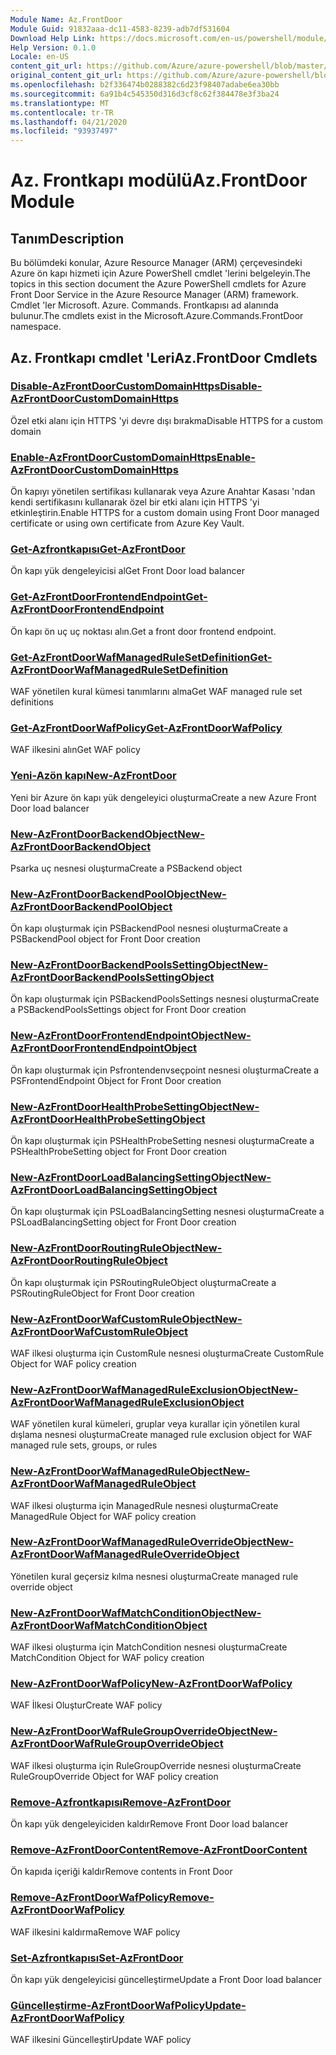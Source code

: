 ```yaml
---
Module Name: Az.FrontDoor
Module Guid: 91832aaa-dc11-4583-8239-adb7df531604
Download Help Link: https://docs.microsoft.com/en-us/powershell/module/az.frontdoor
Help Version: 0.1.0
Locale: en-US
content_git_url: https://github.com/Azure/azure-powershell/blob/master/src/FrontDoor/FrontDoor/help/Az.FrontDoor.md
original_content_git_url: https://github.com/Azure/azure-powershell/blob/master/src/FrontDoor/FrontDoor/help/Az.FrontDoor.md
ms.openlocfilehash: b2f336474b0288382c6d23f98407adabe6ea30bb
ms.sourcegitcommit: 6a91b4c545350d316d3cf8c62f384478e3f3ba24
ms.translationtype: MT
ms.contentlocale: tr-TR
ms.lasthandoff: 04/21/2020
ms.locfileid: "93937497"
---
```

# <span data-ttu-id="c6faf-101">Az. Frontkapı modülü</span><span class="sxs-lookup"><span data-stu-id="c6faf-101">Az.FrontDoor Module</span></span>
## <span data-ttu-id="c6faf-102">Tanım</span><span class="sxs-lookup"><span data-stu-id="c6faf-102">Description</span></span>
<span data-ttu-id="c6faf-103">Bu bölümdeki konular, Azure Resource Manager (ARM) çerçevesindeki Azure ön kapı hizmeti için Azure PowerShell cmdlet 'lerini belgeleyin.</span><span class="sxs-lookup"><span data-stu-id="c6faf-103">The topics in this section document the Azure PowerShell cmdlets for Azure Front Door Service in the Azure Resource Manager (ARM) framework.</span></span> <span data-ttu-id="c6faf-104">Cmdlet 'ler Microsoft. Azure. Commands. Frontkapısı ad alanında bulunur.</span><span class="sxs-lookup"><span data-stu-id="c6faf-104">The cmdlets exist in the Microsoft.Azure.Commands.FrontDoor namespace.</span></span>

## <span data-ttu-id="c6faf-105">Az. Frontkapı cmdlet 'Leri</span><span class="sxs-lookup"><span data-stu-id="c6faf-105">Az.FrontDoor Cmdlets</span></span>
### [<span data-ttu-id="c6faf-106">Disable-AzFrontDoorCustomDomainHttps</span><span class="sxs-lookup"><span data-stu-id="c6faf-106">Disable-AzFrontDoorCustomDomainHttps</span></span>](Disable-AzFrontDoorCustomDomainHttps.md)
<span data-ttu-id="c6faf-107">Özel etki alanı için HTTPS 'yi devre dışı bırakma</span><span class="sxs-lookup"><span data-stu-id="c6faf-107">Disable HTTPS for a custom domain</span></span>

### [<span data-ttu-id="c6faf-108">Enable-AzFrontDoorCustomDomainHttps</span><span class="sxs-lookup"><span data-stu-id="c6faf-108">Enable-AzFrontDoorCustomDomainHttps</span></span>](Enable-AzFrontDoorCustomDomainHttps.md)
<span data-ttu-id="c6faf-109">Ön kapıyı yönetilen sertifikası kullanarak veya Azure Anahtar Kasası 'ndan kendi sertifikasını kullanarak özel bir etki alanı için HTTPS 'yi etkinleştirin.</span><span class="sxs-lookup"><span data-stu-id="c6faf-109">Enable HTTPS for a custom domain using Front Door managed certificate or using own certificate from Azure Key Vault.</span></span>

### [<span data-ttu-id="c6faf-110">Get-Azfrontkapısı</span><span class="sxs-lookup"><span data-stu-id="c6faf-110">Get-AzFrontDoor</span></span>](Get-AzFrontDoor.md)
<span data-ttu-id="c6faf-111">Ön kapı yük dengeleyicisi al</span><span class="sxs-lookup"><span data-stu-id="c6faf-111">Get Front Door load balancer</span></span>

### [<span data-ttu-id="c6faf-112">Get-AzFrontDoorFrontendEndpoint</span><span class="sxs-lookup"><span data-stu-id="c6faf-112">Get-AzFrontDoorFrontendEndpoint</span></span>](Get-AzFrontDoorFrontendEndpoint.md)
<span data-ttu-id="c6faf-113">Ön kapı ön uç uç noktası alın.</span><span class="sxs-lookup"><span data-stu-id="c6faf-113">Get a front door frontend endpoint.</span></span>

### [<span data-ttu-id="c6faf-114">Get-AzFrontDoorWafManagedRuleSetDefinition</span><span class="sxs-lookup"><span data-stu-id="c6faf-114">Get-AzFrontDoorWafManagedRuleSetDefinition</span></span>](Get-AzFrontDoorWafManagedRuleSetDefinition.md)
<span data-ttu-id="c6faf-115">WAF yönetilen kural kümesi tanımlarını alma</span><span class="sxs-lookup"><span data-stu-id="c6faf-115">Get WAF managed rule set definitions</span></span>

### [<span data-ttu-id="c6faf-116">Get-AzFrontDoorWafPolicy</span><span class="sxs-lookup"><span data-stu-id="c6faf-116">Get-AzFrontDoorWafPolicy</span></span>](Get-AzFrontDoorWafPolicy.md)
<span data-ttu-id="c6faf-117">WAF ilkesini alın</span><span class="sxs-lookup"><span data-stu-id="c6faf-117">Get WAF policy</span></span>

### [<span data-ttu-id="c6faf-118">Yeni-Azön kapı</span><span class="sxs-lookup"><span data-stu-id="c6faf-118">New-AzFrontDoor</span></span>](New-AzFrontDoor.md)
<span data-ttu-id="c6faf-119">Yeni bir Azure ön kapı yük dengeleyici oluşturma</span><span class="sxs-lookup"><span data-stu-id="c6faf-119">Create a new Azure Front Door load balancer</span></span>

### [<span data-ttu-id="c6faf-120">New-AzFrontDoorBackendObject</span><span class="sxs-lookup"><span data-stu-id="c6faf-120">New-AzFrontDoorBackendObject</span></span>](New-AzFrontDoorBackendObject.md)
<span data-ttu-id="c6faf-121">Psarka uç nesnesi oluşturma</span><span class="sxs-lookup"><span data-stu-id="c6faf-121">Create a PSBackend object</span></span>

### [<span data-ttu-id="c6faf-122">New-AzFrontDoorBackendPoolObject</span><span class="sxs-lookup"><span data-stu-id="c6faf-122">New-AzFrontDoorBackendPoolObject</span></span>](New-AzFrontDoorBackendPoolObject.md)
<span data-ttu-id="c6faf-123">Ön kapı oluşturmak için PSBackendPool nesnesi oluşturma</span><span class="sxs-lookup"><span data-stu-id="c6faf-123">Create a PSBackendPool object for Front Door creation</span></span>

### [<span data-ttu-id="c6faf-124">New-AzFrontDoorBackendPoolsSettingObject</span><span class="sxs-lookup"><span data-stu-id="c6faf-124">New-AzFrontDoorBackendPoolsSettingObject</span></span>](New-AzFrontDoorBackendPoolsSettingObject.md)
<span data-ttu-id="c6faf-125">Ön kapı oluşturmak için PSBackendPoolsSettings nesnesi oluşturma</span><span class="sxs-lookup"><span data-stu-id="c6faf-125">Create a PSBackendPoolsSettings object for Front Door creation</span></span>

### [<span data-ttu-id="c6faf-126">New-AzFrontDoorFrontendEndpointObject</span><span class="sxs-lookup"><span data-stu-id="c6faf-126">New-AzFrontDoorFrontendEndpointObject</span></span>](New-AzFrontDoorFrontendEndpointObject.md)
<span data-ttu-id="c6faf-127">Ön kapı oluşturmak için Psfrontendenvseçpoint nesnesi oluşturma</span><span class="sxs-lookup"><span data-stu-id="c6faf-127">Create a PSFrontendEndpoint Object for Front Door creation</span></span>

### [<span data-ttu-id="c6faf-128">New-AzFrontDoorHealthProbeSettingObject</span><span class="sxs-lookup"><span data-stu-id="c6faf-128">New-AzFrontDoorHealthProbeSettingObject</span></span>](New-AzFrontDoorHealthProbeSettingObject.md)
<span data-ttu-id="c6faf-129">Ön kapı oluşturmak için PSHealthProbeSetting nesnesi oluşturma</span><span class="sxs-lookup"><span data-stu-id="c6faf-129">Create a PSHealthProbeSetting object for Front Door creation</span></span>

### [<span data-ttu-id="c6faf-130">New-AzFrontDoorLoadBalancingSettingObject</span><span class="sxs-lookup"><span data-stu-id="c6faf-130">New-AzFrontDoorLoadBalancingSettingObject</span></span>](New-AzFrontDoorLoadBalancingSettingObject.md)
<span data-ttu-id="c6faf-131">Ön kapı oluşturmak için PSLoadBalancingSetting nesnesi oluşturma</span><span class="sxs-lookup"><span data-stu-id="c6faf-131">Create a PSLoadBalancingSetting object for Front Door creation</span></span>

### [<span data-ttu-id="c6faf-132">New-AzFrontDoorRoutingRuleObject</span><span class="sxs-lookup"><span data-stu-id="c6faf-132">New-AzFrontDoorRoutingRuleObject</span></span>](New-AzFrontDoorRoutingRuleObject.md)
<span data-ttu-id="c6faf-133">Ön kapı oluşturmak için PSRoutingRuleObject oluşturma</span><span class="sxs-lookup"><span data-stu-id="c6faf-133">Create a PSRoutingRuleObject for Front Door creation</span></span>

### [<span data-ttu-id="c6faf-134">New-AzFrontDoorWafCustomRuleObject</span><span class="sxs-lookup"><span data-stu-id="c6faf-134">New-AzFrontDoorWafCustomRuleObject</span></span>](New-AzFrontDoorWafCustomRuleObject.md)
<span data-ttu-id="c6faf-135">WAF ilkesi oluşturma için CustomRule nesnesi oluşturma</span><span class="sxs-lookup"><span data-stu-id="c6faf-135">Create CustomRule Object for WAF policy creation</span></span>

### [<span data-ttu-id="c6faf-136">New-AzFrontDoorWafManagedRuleExclusionObject</span><span class="sxs-lookup"><span data-stu-id="c6faf-136">New-AzFrontDoorWafManagedRuleExclusionObject</span></span>](New-AzFrontDoorWafManagedRuleExclusionObject.md)
<span data-ttu-id="c6faf-137">WAF yönetilen kural kümeleri, gruplar veya kurallar için yönetilen kural dışlama nesnesi oluşturma</span><span class="sxs-lookup"><span data-stu-id="c6faf-137">Create managed rule exclusion object for WAF managed rule sets, groups, or rules</span></span>

### [<span data-ttu-id="c6faf-138">New-AzFrontDoorWafManagedRuleObject</span><span class="sxs-lookup"><span data-stu-id="c6faf-138">New-AzFrontDoorWafManagedRuleObject</span></span>](New-AzFrontDoorWafManagedRuleObject.md)
<span data-ttu-id="c6faf-139">WAF ilkesi oluşturma için ManagedRule nesnesi oluşturma</span><span class="sxs-lookup"><span data-stu-id="c6faf-139">Create ManagedRule Object for WAF policy creation</span></span>

### [<span data-ttu-id="c6faf-140">New-AzFrontDoorWafManagedRuleOverrideObject</span><span class="sxs-lookup"><span data-stu-id="c6faf-140">New-AzFrontDoorWafManagedRuleOverrideObject</span></span>](New-AzFrontDoorWafManagedRuleOverrideObject.md)
<span data-ttu-id="c6faf-141">Yönetilen kural geçersiz kılma nesnesi oluşturma</span><span class="sxs-lookup"><span data-stu-id="c6faf-141">Create managed rule override object</span></span>

### [<span data-ttu-id="c6faf-142">New-AzFrontDoorWafMatchConditionObject</span><span class="sxs-lookup"><span data-stu-id="c6faf-142">New-AzFrontDoorWafMatchConditionObject</span></span>](New-AzFrontDoorWafMatchConditionObject.md)
<span data-ttu-id="c6faf-143">WAF ilkesi oluşturma için MatchCondition nesnesi oluşturma</span><span class="sxs-lookup"><span data-stu-id="c6faf-143">Create MatchCondition Object for WAF policy creation</span></span>

### [<span data-ttu-id="c6faf-144">New-AzFrontDoorWafPolicy</span><span class="sxs-lookup"><span data-stu-id="c6faf-144">New-AzFrontDoorWafPolicy</span></span>](New-AzFrontDoorWafPolicy.md)
<span data-ttu-id="c6faf-145">WAF İlkesi Oluştur</span><span class="sxs-lookup"><span data-stu-id="c6faf-145">Create WAF policy</span></span>

### [<span data-ttu-id="c6faf-146">New-AzFrontDoorWafRuleGroupOverrideObject</span><span class="sxs-lookup"><span data-stu-id="c6faf-146">New-AzFrontDoorWafRuleGroupOverrideObject</span></span>](New-AzFrontDoorWafRuleGroupOverrideObject.md)
<span data-ttu-id="c6faf-147">WAF ilkesi oluşturma için RuleGroupOverride nesnesi oluşturma</span><span class="sxs-lookup"><span data-stu-id="c6faf-147">Create RuleGroupOverride Object for WAF policy creation</span></span>

### [<span data-ttu-id="c6faf-148">Remove-Azfrontkapısı</span><span class="sxs-lookup"><span data-stu-id="c6faf-148">Remove-AzFrontDoor</span></span>](Remove-AzFrontDoor.md)
<span data-ttu-id="c6faf-149">Ön kapı yük dengeleyiciden kaldır</span><span class="sxs-lookup"><span data-stu-id="c6faf-149">Remove Front Door load balancer</span></span>

### [<span data-ttu-id="c6faf-150">Remove-AzFrontDoorContent</span><span class="sxs-lookup"><span data-stu-id="c6faf-150">Remove-AzFrontDoorContent</span></span>](Remove-AzFrontDoorContent.md)
<span data-ttu-id="c6faf-151">Ön kapıda içeriği kaldır</span><span class="sxs-lookup"><span data-stu-id="c6faf-151">Remove contents in Front Door</span></span>

### [<span data-ttu-id="c6faf-152">Remove-AzFrontDoorWafPolicy</span><span class="sxs-lookup"><span data-stu-id="c6faf-152">Remove-AzFrontDoorWafPolicy</span></span>](Remove-AzFrontDoorWafPolicy.md)
<span data-ttu-id="c6faf-153">WAF ilkesini kaldırma</span><span class="sxs-lookup"><span data-stu-id="c6faf-153">Remove WAF policy</span></span>

### [<span data-ttu-id="c6faf-154">Set-Azfrontkapısı</span><span class="sxs-lookup"><span data-stu-id="c6faf-154">Set-AzFrontDoor</span></span>](Set-AzFrontDoor.md)
<span data-ttu-id="c6faf-155">Ön kapı yük dengeleyicisi güncelleştirme</span><span class="sxs-lookup"><span data-stu-id="c6faf-155">Update a Front Door load balancer</span></span>

### [<span data-ttu-id="c6faf-156">Güncelleştirme-AzFrontDoorWafPolicy</span><span class="sxs-lookup"><span data-stu-id="c6faf-156">Update-AzFrontDoorWafPolicy</span></span>](Update-AzFrontDoorWafPolicy.md)
<span data-ttu-id="c6faf-157">WAF ilkesini Güncelleştir</span><span class="sxs-lookup"><span data-stu-id="c6faf-157">Update WAF policy</span></span>

